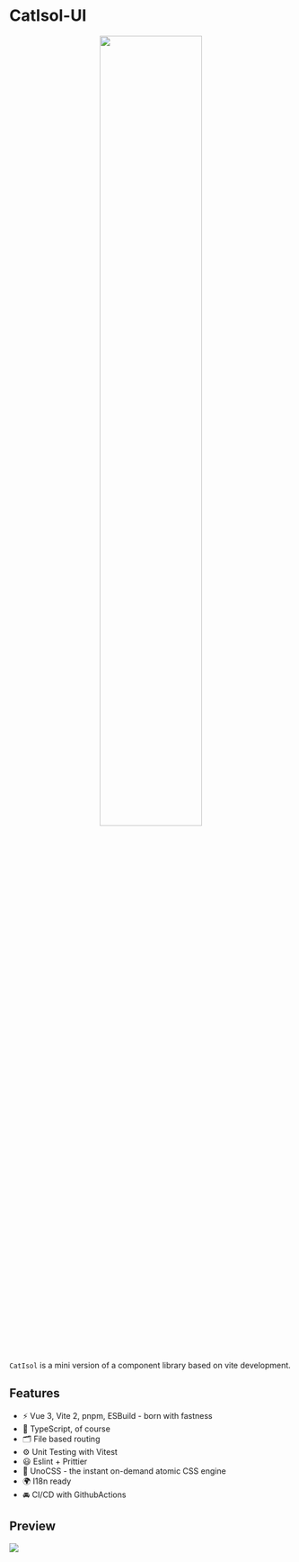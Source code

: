 # CatIsol-UI

<div  align="center" >
 <img src="https://s2.loli.net/2022/10/03/AhKbVfprL4OdIak.png" width = "60%" height = "60%"/>
</div>

`CatIsol` is a mini version of a component library based on vite development.

## Features
- ⚡️ Vue 3, Vite 2, pnpm, ESBuild - born with fastness
- 🦾 TypeScript, of course
- 🗂 File based routing
- ⚙️ Unit Testing with Vitest
- 😃 Eslint + Prittier
- 🎨 UnoCSS - the instant on-demand atomic CSS engine
- 🌍 I18n ready
- 🚘 CI/CD with GithubActions

## Preview
![](https://s2.loli.net/2022/10/03/cpt4EQNKRdYlOJ3.png)

